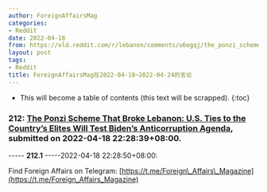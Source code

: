 ```yaml
---
author: ForeignAffairsMag
categories:
- Reddit
date: 2022-04-18
from: https://old.reddit.com/r/lebanon/comments/u6egqj/the_ponzi_scheme_that_broke_lebanon_us_ties_to/
layout: post
tags:
- Reddit
title: ForeignAffairsMag在2022-04-18~2022-04-24的言论
---
```


* This will become a table of contents (this text will be scrapped).
{:toc}

### 212: [The Ponzi Scheme That Broke Lebanon: U.S. Ties to the Country’s Elites Will Test Biden’s Anticorruption Agenda](https://old.reddit.com/r/lebanon/comments/u6egqj/the_ponzi_scheme_that_broke_lebanon_us_ties_to/), submitted on 2022-04-18 22:28:39+08:00.

----- __212.1__ -----2022-04-18 22:28:50+08:00:

Find Foreign Affairs on Telegram: [https://t.me/Foreign\_Affairs\_Magazine](https://t.me/Foreign_Affairs_Magazine)

